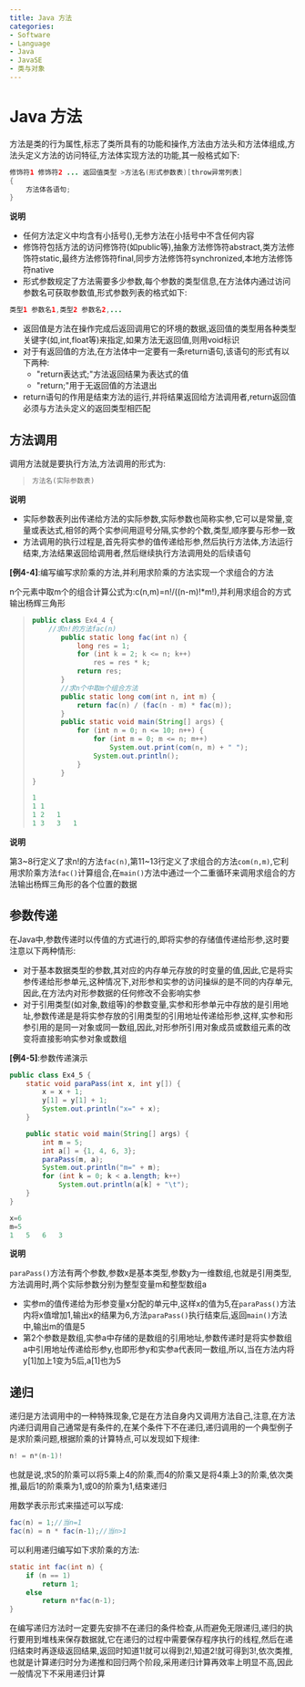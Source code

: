```yaml
---
title: Java 方法
categories:
- Software
- Language
- Java
- JavaSE
- 类与对象
---
```

# Java 方法
方法是类的行为属性,标志了类所具有的功能和操作,方法由方法头和方法体组成,方法头定义方法的访问特征,方法体实现方法的功能,其一般格式如下:
```java
修饰符1 修饰符2 ... 返回值类型 >方法名(形式参数表)[throw异常列表]
{
    方法体各语句;
}
```

**说明**

- 任何方法定义中均含有小括号(),无参方法在小括号中不含任何内容
- 修饰符包括方法的访问修饰符(如public等),抽象方法修饰符abstract,类方法修饰符static,最终方法修饰符final,同步方法修饰符synchronized,本地方法修饰符native
- 形式参数规定了方法需要多少参数,每个参数的类型信息,在方法体内通过访问参数名可获取参数值,形式参数列表的格式如下:

```java
类型1 参数名1,类型2 参数名2,...
```

- 返回值是方法在操作完成后返回调用它的环境的数据,返回值的类型用各种类型关键字(如,int,float等)来指定,如果方法无返回值,则用void标识
- 对于有返回值的方法,在方法体中一定要有一条return语句,该语句的形式有以下两种:
	- "return表达式;"方法返回结果为表达式的值
	- "return;"用于无返回值的方法退出
- return语句的作用是结束方法的运行,并将结果返回给方法调用者,return返回值必须与方法头定义的返回类型相匹配

## 方法调用

调用方法就是要执行方法,方法调用的形式为:

>```java
>方法名(实际参数表)
>```

**说明**

- 实际参数表列出传递给方法的实际参数,实际参数也简称实参,它可以是常量,变量或表达式,相邻的两个实参间用逗号分隔,实参的个数,类型,顺序要与形参一致
- 方法调用的执行过程是,首先将实参的值传递给形参,然后执行方法体,方法运行结束,方法结果返回给调用者,然后继续执行方法调用处的后续语句

**[例4-4]**:编写编写求阶乘的方法,并利用求阶乘的方法实现一个求组合的方法

n个元素中取m个的组合计算公式为:c(n,m)=n!/((n-m)!*m!),并利用求组合的方式输出杨辉三角形

> ```java
> public class Ex4_4 {
>     //求n!的方法fac(n)
>        public static long fac(int n) {
>            long res = 1;
>            for (int k = 2; k <= n; k++)
>                res = res * k;
>            return res;
>        }
>        //求n个中取m个组合方法
>        public static long com(int n, int m) {
>            return fac(n) / (fac(n - m) * fac(m));
>        }
>        public static void main(String[] args) {
>            for (int n = 0; n <= 10; n++) {
>                for (int m = 0; m <= n; m++)
>                    System.out.print(com(n, m) + " ");
>                System.out.println();
>            }
>        }
> }
>
> 1
> 1	1
> 1	2	1
> 1	3	3	1
> ```

**说明**

第3\~8行定义了求n!的方法`fac(n)`,第11\~13行定义了求组合的方法`com(n,m)`,它利用求阶乘方法`fac()`计算组合,在`main()`方法中通过一个二重循环来调用求组合的方法输出杨辉三角形的各个位置的数据

## 参数传递

在Java中,参数传递时以传值的方式进行的,即将实参的存储值传递给形参,这时要注意以下两种情形:
- 对于基本数据类型的参数,其对应的内存单元存放的时变量的值,因此,它是将实参传递给形参单元,这种情况下,对形参和实参的访问操纵的是不同的内存单元,因此,在方法内对形参数据的任何修改不会影响实参
- 对于引用类型(如对象,数组等)的参数变量,实参和形参单元中存放的是引用地址,参数传递是是将实参存放的引用类型的引用地址传递给形参,这样,实参和形参引用的是同一对象或同一数组,因此,对形参所引用对象成员或数组元素的改变将直接影响实参对象或数组

**[例4-5]**:参数传递演示

```java
public class Ex4_5 {
    static void paraPass(int x, int y[]) {
        x = x + 1;
        y[1] = y[1] + 1;
        System.out.println("x=" + x);
    }

    public static void main(String[] args) {
        int m = 5;
        int a[] = {1, 4, 6, 3};
        paraPass(m, a);
        System.out.println("m=" + m);
        for (int k = 0; k < a.length; k++)
            System.out.println(a[k] + "\t");
    }
}

x=6
m=5
1	5	6	3
```

**说明**

`paraPass()`方法有两个参数,参数x是基本类型,参数y为一维数组,也就是引用类型,方法调用时,两个实际参数分别为整型变量m和整型数组a

- 实参m的值传递给为形参变量x分配的单元中,这样x的值为5,在`paraPass()`方法内将x值增加1,输出x的结果为6,方法`paraPass()`执行结束后,返回`main()`方法中,输出m的值是5
- 第2个参数是数组,实参a中存储的是数组的引用地址,参数传递时是将实参数组a中引用地址传递给形参y,也即形参y和实参a代表同一数组,所以,当在方法内将y[1]加上1变为5后,a[1]也为5

## 递归

递归是方法调用中的一种特殊现象,它是在方法自身内又调用方法自己,注意,在方法内递归调用自己通常是有条件的,在某个条件下不在递归,递归调用的一个典型例子是求阶乘问题,根据阶乘的计算特点,可以发现如下规律:

```java
n! = n*(n-1)!
```

也就是说,求5的阶乘可以将5乘上4的阶乘,而4的阶乘又是将4乘上3的阶乘,依次类推,最后1的阶乘乘为1,或0的阶乘为1,结束递归

用数学表示形式来描述可以写成:

```java
fac(n) = 1;//当n=1
fac(n) = n * fac(n-1);//当n>1
```

可以利用递归编写如下求阶乘的方法:

```java
static int fac(int n) {
    if (n == 1)
        return 1;
    else
        return n*fac(n-1);
}
```

在编写递归方法时一定要先安排不在递归的条件检查,从而避免无限递归,递归的执行要用到堆栈来保存数据就,它在递归的过程中需要保存程序执行的线程,然后在递归结束时再逐级返回结果,返回时知道1!就可以得到2!,知道2!就可得到3!,依次类推,也就是计算递归时分为递推和回归两个阶段,采用递归计算再效率上明显不高,因此一般情况下不采用递归计算